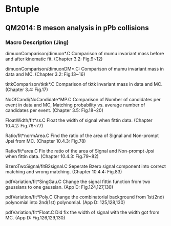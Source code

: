 # Bntuple

## QM2014: B meson analysis in pPb collisions

### Macro Description (Jing)

  dimuonComparison/dimuon*.C
    Comparison of mumu invariant mass before and after kinematic fit. (Chapter 3.2: Fig.9~12)

  dimuonComparison/dimuonDM*.C:
    Comparison of mumu invariant mass in data and MC. (Chapter 3.2: Fig.13~16)

  tktkComparison/tktk*.C
    Comparison of tktk invariant mass in data and MC. (Chapter 3.4: Fig.17) 

  NoOfCandi/NoCandidate*MP.C
    Comparison of Number of candidates per event in data and MC, Matching probability vs. average number of candidates per event. (Chapter 3.5: Fig.18~20) 

  FloatWidth/fit*ss.C
    Float the width of signal when fittin data. (Chapter 10.4.2: Fig.76~77)

  Ratio/fit*normArea.C
    Find the ratio of the area of Signal and Non-prompt Jpsi from MC. (Chapter 10.4.3: Fig.78)

  Ratio/fit*area.C
    Fix the ratio of the area of Signal and Non-prompt Jpsi when fittin data. (Chapter 10.4.3: Fig.79~82)

  BzeroTwoSignal/fitB2signal.C
    Seperate Bzero signal component into correct matching and wrong matching. (Chapter 10.4.4: Fig.83)

  pdfVariation/fit*SingGau.C
    Change the signal fittin function from two gaussians to one gaussian. (App D: Fig.124,127,130)

  pdfVariation/fit*Poly.C
    Change the combinatorial background from 1st(2nd) polynomial into 2nd(1st) polynomial. (App D: 125,128,130)

  pdfVariation/fit*Float.C
    Did fix the width of signal with the width got from MC. (App D: Fig.126,129,130)

